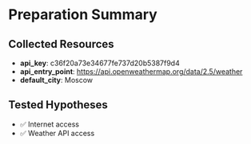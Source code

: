 # Preparation Summary

## Collected Resources
- **api_key**: c36f20a73e34677fe737d20b5387f9d4
- **api_entry_point**: https://api.openweathermap.org/data/2.5/weather
- **default_city**: Moscow

## Tested Hypotheses
- ✅ Internet access
- ✅ Weather API access
